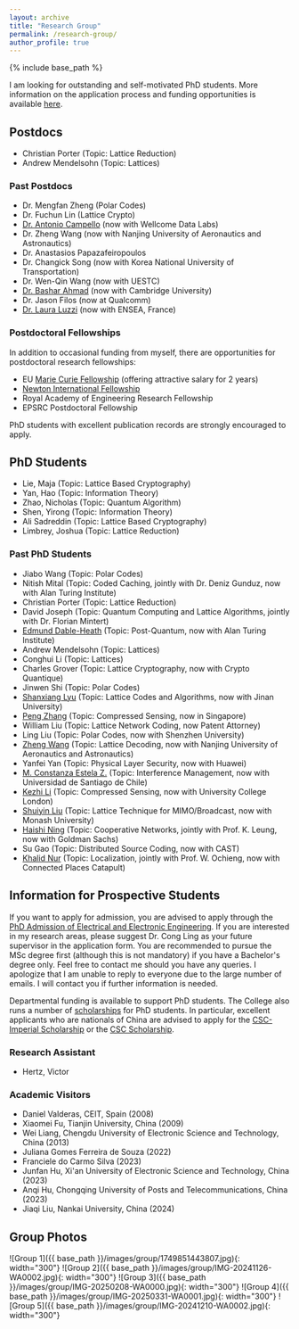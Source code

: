 ```yaml
---
layout: archive
title: "Research Group"
permalink: /research-group/
author_profile: true
---
```

{% include base_path %}

I am looking for outstanding and self-motivated PhD students. More information on the application process and funding opportunities is available [here](https://www.imperial.ac.uk/electrical-engineering/study/phd/).

## Postdocs
- Christian Porter (Topic: Lattice Reduction)
- Andrew Mendelsohn (Topic: Lattices)

### Past Postdocs
- Dr. Mengfan Zheng (Polar Codes)
- Dr. Fuchun Lin (Lattice Crypto)
- [Dr. Antonio Campello](https://www.ime.unicamp.br/~campello/) (now with Wellcome Data Labs)
- Dr. Zheng Wang (now with Nanjing University of Aeronautics and Astronautics)
- Dr. Anastasios Papazafeiropoulos
- Dr. Changick Song (now with Korea National University of Transportation)
- Dr. Wen-Qin Wang (now with UESTC)
- [Dr. Bashar Ahmad](http://link.eng.cam.ac.uk/Main/BIA23) (now with Cambridge University)
- Dr. Jason Filos (now at Qualcomm)
- [Dr. Laura Luzzi](http://perso-etis.ensea.fr/luzzi/index.html) (now with ENSEA, France)

### Postdoctoral Fellowships
In addition to occasional funding from myself, there are opportunities for postdoctoral research fellowships:
- EU [Marie Curie Fellowship](http://ec.europa.eu/research/mariecurieactions/) (offering attractive salary for 2 years)
- [Newton International Fellowship](http://www.newtonfellowships.org/)
- Royal Academy of Engineering Research Fellowship
- EPSRC Postdoctoral Fellowship

PhD students with excellent publication records are strongly encouraged to apply.

## PhD Students
- Lie, Maja (Topic: Lattice Based Cryptography)
- Yan, Hao (Topic: Information Theory)
- Zhao, Nicholas (Topic: Quantum Algorithm)
- Shen, Yirong (Topic: Information Theory)
- Ali Sadreddin (Topic: Lattice Based Cryptography)
- Limbrey, Joshua (Topic: Lattice Reduction)

### Past PhD Students
- Jiabo Wang (Topic: Polar Codes)
- Nitish Mital (Topic: Coded Caching, jointly with Dr. Deniz Gunduz, now with Alan Turing Institute)
- Christian Porter (Topic: Lattice Reduction)
- David Joseph (Topic: Quantum Computing and Lattice Algorithms, jointly with Dr. Florian Mintert)
- [Edmund Dable-Heath](https://www.turing.ac.uk/people/research-engineering/edmund-dable-heath) (Topic: Post-Quantum, now with Alan Turing Institute)
- Andrew Mendelsohn (Topic: Lattices)
- Conghui Li (Topic: Lattices)
- Charles Grover (Topic: Lattice Cryptography, now with Crypto Quantique)
- Jinwen Shi (Topic: Polar Codes)
- [Shanxiang Lyu](https://sites.google.com/view/shanx) (Topic: Lattice Codes and Algorithms, now with Jinan University)
- [Peng Zhang](http://p-zhang.github.io/about/) (Topic: Compressed Sensing, now in Singapore)
- William Liu (Topic: Lattice Network Coding, now Patent Attorney)
- Ling Liu (Topic: Polar Codes, now with Shenzhen University)
- [Zheng Wang](http://cog.nuaa.edu.cn/wangzheng/list.htm) (Topic: Lattice Decoding, now with Nanjing University of Aeronautics and Astronautics)
- Yanfei Yan (Topic: Physical Layer Security, now with Huawei)
- [M. Constanza Estela Z.](https://www.magisterelectrica.usach.cl/maria-constanza-estela-zamora) (Topic: Interference Management, now with Universidad de Santiago de Chile)
- [Kezhi Li](https://iris.ucl.ac.uk/iris/browse/profile?upi=KLIXX57) (Topic: Compressed Sensing, now with University College London)
- [Shuiyin Liu](http://eng.monash.edu.au/ecse/about/people/profile/shuiyinl) (Topic: Lattice Technique for MIMO/Broadcast, now with Monash University)
- [Haishi Ning](http://www.commsp.ee.ic.ac.uk/~hn106/) (Topic: Cooperative Networks, jointly with Prof. K. Leung, now with Goldman Sachs)
- Su Gao (Topic: Distributed Source Coding, now with CAST)
- [Khalid Nur](https://www.linkedin.com/in/khalid-nur-phd-16a97536/?originalSubdomain=uk) (Topic: Localization, jointly with Prof. W. Ochieng, now with Connected Places Catapult)

## Information for Prospective Students
If you want to apply for admission, you are advised to apply through the [PhD Admission of Electrical and Electronic Engineering](https://www.imperial.ac.uk/electrical-engineering/study/phd/). If you are interested in my research areas, please suggest Dr. Cong Ling as your future supervisor in the application form. You are recommended to pursue the MSc degree first (although this is not mandatory) if you have a Bachelor's degree only. Feel free to contact me should you have any queries. I apologize that I am unable to reply to everyone due to the large number of emails. I will contact you if further information is needed.

Departmental funding is available to support PhD students. The College also runs a number of [scholarships](https://www.imperial.ac.uk/study/pg/fees-and-funding/scholarships/) for PhD students. In particular, excellent applicants who are nationals of China are advised to apply for the [CSC-Imperial Scholarship](https://www.imperial.ac.uk/study/pg/fees-and-funding/scholarships/international-scholarship-collaborations/csc/) or the [CSC Scholarship](http://www.csc.edu.cn/).

### Research Assistant
- Hertz, Victor

### Academic Visitors
- Daniel Valderas, CEIT, Spain (2008)
- Xiaomei Fu, Tianjin University, China (2009)
- Wei Liang, Chengdu University of Electronic Science and Technology, China (2013)
- Juliana Gomes Ferreira de Souza (2022)
- Franciele do Carmo Silva (2023)
- Junfan Hu, Xi'an University of Electronic Science and Technology, China (2023)
- Anqi Hu, Chongqing University of Posts and Telecommunications, China (2023)
- Jiaqi Liu, Nankai University, China (2024)

## Group Photos
![Group 1]({{ base_path }}/images/group/1749851443807.jpg){: width="300"}
![Group 2]({{ base_path }}/images/group/IMG-20241126-WA0002.jpg){: width="300"}
![Group 3]({{ base_path }}/images/group/IMG-20250208-WA0000.jpg){: width="300"}
![Group 4]({{ base_path }}/images/group/IMG-20250331-WA0001.jpg){: width="300"}
![Group 5]({{ base_path }}/images/group/IMG-20241210-WA0002.jpg){: width="300"}
